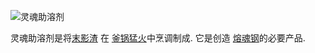 ![灵魂助溶剂](item:betterwithmods:material@38)

灵魂助溶剂是将[末影渣](ender_slag.md) 在 [釜锅猛火](../blocks/cauldron.md)中烹调制成.
它是创造 [熔魂钢](soulforged_steel.md)的必要产品.